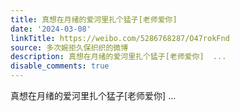 ```yaml
---
title: 真想在月绪的爱河里扎个猛子[老师爱你]
date: '2024-03-08'
linkTitle: https://weibo.com/5286768287/O47rokFnd
source: 多次婉拒久保织织的微博
description: 真想在月绪的爱河里扎个猛子[老师爱你]  ...
disable_comments: true
---
```

真想在月绪的爱河里扎个猛子[老师爱你]  ...